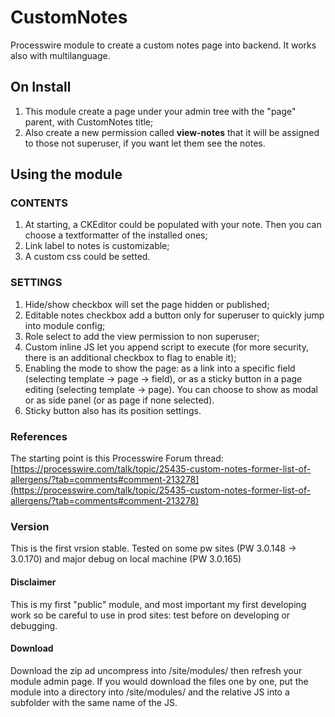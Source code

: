 # CustomNotes
Processwire module to create a custom notes page into backend.
It works also with multilanguage.

## On Install
1. This module create a page under your admin tree with the "page" parent, with CustomNotes title;
2. Also create a new permission called **view-notes** that it will be assigned to those not superuser, if you want let them see the notes.

## Using the module
### CONTENTS
1. At starting, a CKEditor could be populated with your note. Then you can choose a textformatter of the installed ones;
2. Link label to notes is customizable;
3. A custom css could be setted.

### SETTINGS
1. Hide/show checkbox will set the page hidden or published;
2. Editable notes checkbox add a button only for superuser to quickly jump into module config;
3. Role select to add the view permission to non superuser;
4. Custom inline JS let you append script to execute (for more security, there is an additional checkbox to flag to enable it);
5. Enabling the mode to show the page: as a link into a specific field (selecting template -> page -> field), or as a sticky button in a page editing (selecting template -> page). You can choose to show as modal or as side panel (or as page if none selected). 
6. Sticky button also has its position settings.


### References
The starting point is this Processwire Forum thread: [https://processwire.com/talk/topic/25435-custom-notes-former-list-of-allergens/?tab=comments#comment-213278](https://processwire.com/talk/topic/25435-custom-notes-former-list-of-allergens/?tab=comments#comment-213278)

### Version
This is the first vrsion stable. 
Tested on some pw sites (PW 3.0.148 -> 3.0.170) and major debug on local machine (PW 3.0.165)

#### Disclaimer
This is my first "public" module, and most important my first developing work so be careful to use in prod sites: test before on developing or debugging. 

#### Download
Download the zip ad uncompress into /site/modules/ then refresh your module admin page.
If you would download the files one by one, put the module into a directory into /site/modules/ and the relative JS into a subfolder with the same name of the JS.
